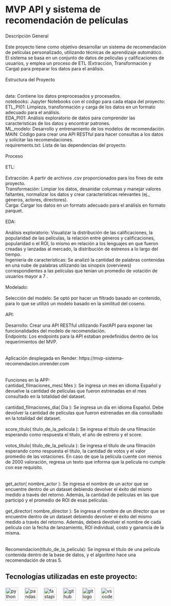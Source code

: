 <h1 align="left">MVP API y sistema de recomendación de películas</h1>

###

<p align="left">Descripción General<br><br>Este proyecto tiene como objetivo desarrollar un sistema de recomendación de películas personalizado, utilizando técnicas de aprendizaje automático. El sistema se basa en un conjunto de datos de películas y calificaciones de usuarios, y emplea un proceso de ETL (Extracción, Transformación y Carga) para preparar los datos para el análisis.<br><br>Estructura del Proyecto<br><br><br>data: Contiene los datos preprocesados y procesados.<br>notebooks: Jupyter Notebooks con el código para cada etapa del proyecto:<br>ETL_PI01: Limpieza, transformación y carga de los datos en un formato adecuado para el análisis.<br>EDA_PI01: Análisis exploratorio de datos para comprender las características de los datos y encontrar patrones.<br>ML_modelo: Desarrollo y entrenamiento de los modelos de recomendación.<br>MAIN: Código para crear una API RESTful para hacer consultas a los datos y solicitar las recomendaciones.<br>requirements.txt: Lista de las dependencias del proyecto.<br><br>Proceso<br><br>ETL:<br><br>Extracción: A partir de archivos .csv proporcionados para los fines de este proyecto.<br>Transformación: Limpiar los datos, desanidar columnas y manejar valores faltantes, normalizar los datos y crear características relevantes (ej., géneros, actores, directores).<br>Carga: Cargar los datos en un formato adecuado para el análisis en formato parquet.<br><br>EDA:<br><br>Análisis exploratorio: Visualizar la distribución de las calificaciones, la popularidad de las películas, la relación entre géneros y calificaciones, popularidad o el ROI, lo mismo en relación a los lenguajes en que fueron creadas y lanzadas al mercado, la distribución de estrenos a lo largo del tiempo.<br>Ingeniería de características: Se analizó la cantidad de palabras contenidas en una nube de palabras utilizando las sinopsis (overviews) correspondientes a las películas que tenían un promedio de votación de usuarios mayor a 7 .<br><br>Modelado:<br><br>Selección del modelo: Se optó por hacer un filtrado basado en contenido, para lo que se utilizó un modelo basado en la similitud del coseno.<br><br>API:<br><br>Desarrollo: Crear una API RESTful utilizando FastAPI para exponer las funcionalidades del modelo de recomendación.<br>Endpoints: Los endpoints para la API estaban predefinidos dentro de los requerimientos del MVP.<br><br><br>Aplicación desplegada en Render: https://mvp-sistema-recomendacion.onrender.com<br><br><br>Funciones en la APP:<br>cantidad_filmaciones_mes( Mes ): Se ingresa un mes en idioma Español y devuelve la cantidad de películas que fueron estrenadas en el mes consultado en la totalidad del dataset.<br>         <br>cantidad_filmaciones_dia( Dia ): Se ingresa un día en idioma Español. Debe devolver la   cantidad de películas que fueron estrenadas en día consultado en la totalidad del dataset.<br>                   <br>score_titulo( titulo_de_la_pelicula ): Se ingresa el título de una filmación esperando como respuesta el título, el año de estreno y el score.<br>                   <br>votos_titulo( titulo_de_la_pelicula ): Se ingresa el título de una filmación esperando como respuesta el título, la cantidad de votos y el valor promedio de las votaciones. En caso de que la película cuente con menos de 2000 valoración, regresa un texto que informa que la película no cumple con ese requisito.<br><br><br>get_actor( nombre_actor ): Se ingresa el nombre de un actor que se encuentre dentro de un dataset debiendo devolver el éxito del mismo medido a través del retorno. Además, la cantidad de películas en las que participó y el promedio de ROI de esas películas.<br>                   <br>get_director( nombre_director ): Se ingresa el nombre de un director que se encuentre dentro de un dataset debiendo devolver el éxito del mismo medido a través del retorno. Además, deberá devolver el nombre de cada película con la fecha de lanzamiento, ROI individual, costo y ganancia de la misma.<br><br><br>Recomendacion(titulo_de_la_pelicula): Se ingresa el título de una película contenida dentro de la base de datos, y el algoritmo hace una recomendación de otras 5.</p>

###

<h2 align="left"></h2>

###

<p align="left"></p>

###

<h2 align="left">Tecnologías utilizadas en este proyecto:</h2>

###

<div align="left">
  <img src="https://cdn.jsdelivr.net/gh/devicons/devicon/icons/python/python-original.svg" height="40" alt="python logo"  />
  <img width="12" />
  <img src="https://cdn.jsdelivr.net/gh/devicons/devicon/icons/pandas/pandas-original.svg" height="40" alt="pandas logo"  />
  <img width="12" />
  <img src="https://cdn.jsdelivr.net/gh/devicons/devicon/icons/fastapi/fastapi-original.svg" height="40" alt="fastapi logo"  />
  <img width="12" />
  <img src="https://cdn.jsdelivr.net/gh/devicons/devicon/icons/github/github-original.svg" height="40" alt="github logo"  />
  <img width="12" />
  <img src="https://cdn.jsdelivr.net/gh/devicons/devicon/icons/git/git-original.svg" height="40" alt="git logo"  />
  <img width="12" />
  <img src="https://cdn.jsdelivr.net/gh/devicons/devicon/icons/vscode/vscode-original.svg" height="40" alt="vscode logo"  />
</div>

###

<p align="left"></p>

###
